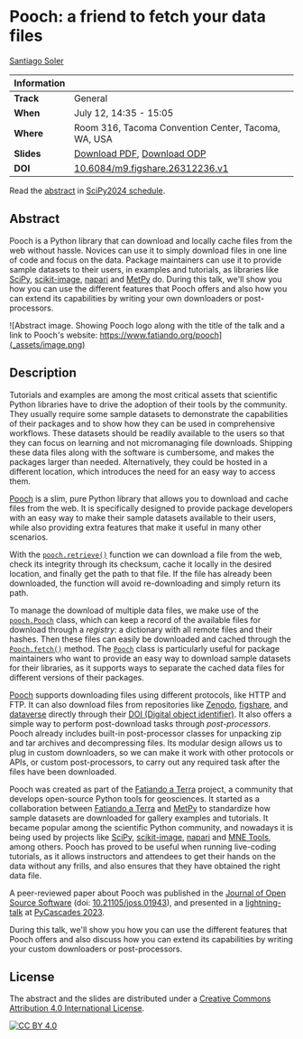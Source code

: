 # Pooch: a friend to fetch your data files

[Santiago Soler][santisoler]

| Information |                                                                                    |
| ----------- | ---------------------------------------------------------------------------------- |
| **Track**   | General                                                                            |
| **When**    | July 12, 14:35 - 15:05                                                             |
| **Where**   | Room 316, Tacoma Convention Center, Tacoma, WA, USA                                |
| **Slides**  | [Download PDF][slides-pdf], [Download ODP][slides-odp]                             |
| **DOI**     | [10.6084/m9.figshare.26312236.v1](https://doi.org/10.6084/m9.figshare.26312236.v1) |


Read the [abstract][abstract] in [SciPy2024 schedule][schedule].

## Abstract

Pooch is a Python library that can download and locally cache files from
the web without hassle. Novices can use it to simply download files
in one line of code and focus on the data.
Package maintainers can use it to provide sample datasets
to their users, in examples and tutorials, as libraries like [SciPy][scipy],
[scikit-image][scikit-image], [napari][napari] and [MetPy][metpy] do.
During this talk, we'll show you how you can use the different features that
Pooch offers and also how you can extend its capabilities by writing your own
downloaders or post-processors.

![Abstract image. Showing Pooch logo along with the title of the talk and
a link to Pooch's website: https://www.fatiando.org/pooch](_assets/image.png)


## Description

Tutorials and examples are among the most critical assets that scientific
Python libraries have to drive the adoption of their tools by the community.
They usually require some sample datasets to demonstrate the capabilities
of their packages and to show how they can be used in comprehensive workflows.
These datasets should be readily available to the users so that they can focus
on learning and not micromanaging file downloads.
Shipping these data files along with the software is cumbersome, and makes the
packages larger than needed.
Alternatively, they could be hosted in a different location, which
introduces the need for an easy way to access them.

[Pooch][pooch] is a slim, pure Python library that allows you to download and
cache files from the web.
It is specifically designed to provide package developers with an easy way to
make their sample datasets available to their users, while also providing extra
features that make it useful in many other scenarios.


With the [`pooch.retrieve()`][pooch.retrieve] function we can download a file
from the web, check its integrity through its checksum, cache it locally in the
desired location, and finally get the path to that file.
If the file has already been downloaded, the function will avoid re-downloading
and simply return its path.

To manage the download of multiple data files, we make use of the
[`pooch.Pooch`][pooch.Pooch] class, which can keep a record of the available
files for download through a _registry_: a dictionary with all remote files and
their hashes.
Then these files can easily be downloaded and cached through the
[`Pooch.fetch()`][Pooch.fetch] method.
The [`Pooch`][pooch.Pooch] class is particularly useful for package
maintainers who want to provide an easy way to download sample datasets for
their libraries, as it supports ways to separate the cached data files for
different versions of their packages.

[Pooch][pooch] supports downloading files using different protocols, like HTTP
and FTP.
It can also download files from repositories like
[Zenodo][zenodo], [figshare][figshare], and [dataverse][dataverse] directly
through their [DOI (Digital object identifier)][doi].
It also offers a simple way to perform post-download tasks through
_post-processors_. Pooch already includes built-in post-processor classes for
unpacking zip and tar archives and decompressing files.
Its modular design allows us to plug in custom downloaders, so we can make it
work with other protocols or APIs, or custom post-processors, to carry out any
required task after the files have been downloaded.


Pooch was created as part of the [Fatiando a Terra][fatiando] project,
a community that develops open-source Python tools for geosciences.
It started as a collaboration between [Fatiando a Terra][fatiando] and
[MetPy][metpy] to standardize how sample datasets are downloaded for gallery
examples and tutorials.
It became popular among the scientific Python community, and nowadays it is
being used by projects like [SciPy][scipy], [scikit-image][scikit-image],
[napari][napari] and [MNE Tools][mne-tools], among others.
Pooch has proved to be useful when running live-coding tutorials, as it allows
instructors and attendees to get their hands on the data without any frills,
and also ensures that they have obtained the right data file.

A peer-reviewed paper about Pooch was published in the [Journal of Open Source
Software][joss] (doi: [10.21105/joss.01943][pooch-doi]), and presented in
a [lightning-talk][pycascades-pooch] at [PyCascades 2023][pycascades2023].


During this talk, we'll show you how you can use the different features that
Pooch offers and also discuss how you can extend its capabilities by writing
your custom downloaders or post-processors.


[santisoler]: https://www.santisoler.com
[fatiando]: https://www.fatiando.org
[pooch]: https://www.fatiando.org/pooch
[pooch.retrieve]: https://www.fatiando.org/pooch/v1.8.1/api/generated/pooch.retrieve.html
[pooch.pooch]: https://www.fatiando.org/pooch/v1.8.1/api/generated/pooch.Pooch.html
[pooch.fetch]: https://www.fatiando.org/pooch/v1.8.1/api/generated/pooch.Pooch.html#pooch.Pooch.fetch
[metpy]: https://unidata.github.io/MetPy
[napari]: https://napari.org
[scipy]: https://scipy.org
[scikit-image]: https://scikit-image.org
[doi]: https://en.wikipedia.org/wiki/Digital_object_identifier
[zenodo]: https://zenodo.org/
[figshare]: https://figshare.com/
[dataverse]: https://dataverse.org/
[mne-tools]: https://mne.tools
[joss]: https://joss.theoj.org/
[pooch-doi]: https://doi.org/10.21105/joss.01943
[pycascades2023]: https://2023.pycascades.com/
[pycascades-pooch]: https://www.youtube.com/watch?v=KvxBc4xUMyg
[abstract]: https://cfp.scipy.org/2024/talk/AWFAQF
[schedule]: https://cfp.scipy.org/2024/schedule
[slides-pdf]: https://github.com/santisoler/scipy2024-pooch/raw/main/slides/slides.pdf
[slides-odp]: https://github.com/santisoler/scipy2024-pooch/raw/main/slides/slides.odp

## License

The abstract and the slides are distributed under a
[Creative Commons Attribution 4.0 International License][cc-by].

[![CC BY 4.0][cc-by-image]][cc-by]

[cc-by]: http://creativecommons.org/licenses/by/4.0/
[cc-by-image]: https://i.creativecommons.org/l/by/4.0/88x31.png
